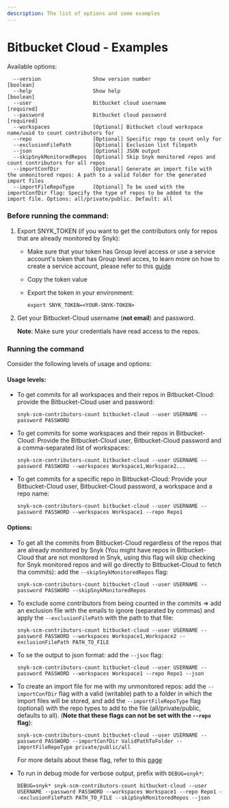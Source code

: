 ```yaml
---
description: The list of options and some examples
---
```


# Bitbucket Cloud - Examples

Available options:

```
  --version                 Show version number                        [boolean]
  --help                    Show help                                  [boolean]
  --user                    Bitbucket cloud username                   [required]
  --password                Bitbucket cloud password                   [required]
  --workspaces              [Optional] Bitbucket cloud workspace name/uuid to count contributors for
  --repo                    [Optional] Specific repo to count only for
  --exclusionFilePath       [Optional] Exclusion list filepath
  --json                    [Optional] JSON output
  --skipSnykMonitoredRepos  [Optional] Skip Snyk monitored repos and count contributors for all repos
  --importConfDir           [Optional] Generate an import file with the unmonitored repos: A path to a valid folder for the generated import files
  --importFileRepoType      [Optional] To be used with the importConfDir flag: Specify the type of repos to be added to the import file. Options: all/private/public. Default: all
```

### Before running the command:

1. Export SNYK\_TOKEN (if you want to get the contributors only for repos that are already monitored by Snyk):
   *  Make sure that your token has Group level access or use a service account's token that has Group level acces, to learn more on how to create a service account, please refer to this [guide](https://docs.snyk.io/features/integrations/managing-integrations/service-accounts#how-to-set-up-a-service-account)
   * Copy the token value
   *   Export the token in your environment:&#x20;

       ```
       export SNYK_TOKEN=<YOUR-SNYK-TOKEN>
       ```
2.  Get your Bitbucket-Cloud username (**not email**) and password.

    **Note**: Make sure your credentials have read access to the repos.

### Running the command

Consider the following levels of usage and options:

#### Usage levels:

*   To get commits for all workspaces and their repos in Bitbucket-Cloud: provide the Bitbucket-Cloud user and password:

    ```
    snyk-scm-contributors-count bitbucket-cloud --user USERNAME --password PASSWORD
    ```
*   To get commits for some workspaces and their repos in Bitbucket-Cloud: Provide the Bitbucket-Cloud user, Bitbucket-Cloud password and a comma-separated list of workspaces:

    ```
    snyk-scm-contributors-count bitbucket-cloud --user USERNAME --password PASSWORD --workspaces Workspace1,Workspace2...
    ```
*   To get commits for a specific repo in Bitbucket-Cloud: Provide your Bitbucket-Cloud user, Bitbucket-Cloud password, a workspace and a repo name:

    ```
    snyk-scm-contributors-count bitbucket-cloud --user USERNAME --password PASSWORD --workspaces Workspace1 --repo Repo1
    ```

#### Options:

*   To get all the commits from Bitbucket-Cloud regardless of the repos that are already monitored by Snyk (You might have repos in Bitbucket-Cloud that are not monitored in Snyk, using this flag will skip checking for Snyk monitored repos and will go directly to Bitbucket-Cloud to fetch tha commits): add the `--skipSnykMonitoredRepos` flag:

    ```
    snyk-scm-contributors-count bitbucket-cloud --user USERNAME --password PASSWORD --skipSnykMonitoredRepos
    ```
*   To exclude some contributors from being counted in the commits => add an exclusion file with the emails to ignore (separated by commas) and apply the `--exclusionFilePath` with the path to that file:

    ```
    snyk-scm-contributors-count bitbucket-cloud --user USERNAME --password PASSWORD --workspaces Workspace1,Workspace2 --exclusionFilePath PATH_TO_FILE
    ```
*   To se the output to json format: add the `--json` flag:

    ```
    snyk-scm-contributors-count bitbucket-cloud --user USERNAME --password PASSWORD --workspaces Workspace1 --repo Repo1 --json
    ```
*   To create an import file for me with my unmonitored repos: add the `--importConfDir` flag  with a valid (writable) path to a folder in which the import files will be stored, and add the `--importFileRepoType` flag (optional) with the repo types to add to the file (all/private/public, defaults to all). (**Note that these flags can not be set with the `--repo` flag**):

    ```
    snyk-scm-contributors-count bitbucket-cloud --user USERNAME --password PASSWORD --importConfDir ValidPathToFolder --importFileRepoType private/public/all
    ```

    For more details about these flag, refer to this [page](../../creating-and-using-the-import-files.md)
*   To run in debug mode for verbose output, prefix with `DEBUG=snyk*`:

    ```
    DEBUG=snyk* snyk-scm-contributors-count bitbucket-cloud --user USERNAME --password PASSWORD --workspaces Workspace1 --repo Repo1 --exclusionFilePath PATH_TO_FILE --skipSnykMonitoredRepos --json
    ```
